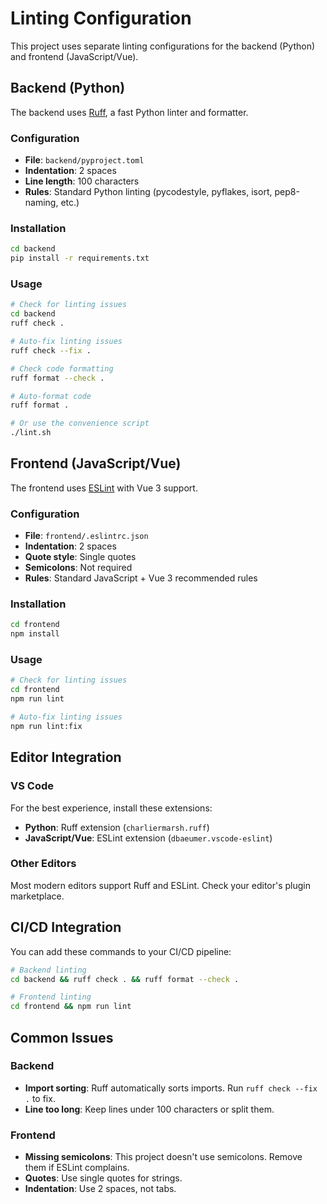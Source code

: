 # Linting Configuration

This project uses separate linting configurations for the backend (Python) and frontend (JavaScript/Vue).

## Backend (Python)

The backend uses [Ruff](https://github.com/astral-sh/ruff), a fast Python linter and formatter.

### Configuration
- **File**: `backend/pyproject.toml`
- **Indentation**: 2 spaces
- **Line length**: 100 characters
- **Rules**: Standard Python linting (pycodestyle, pyflakes, isort, pep8-naming, etc.)

### Installation
```bash
cd backend
pip install -r requirements.txt
```

### Usage
```bash
# Check for linting issues
cd backend
ruff check .

# Auto-fix linting issues
ruff check --fix .

# Check code formatting
ruff format --check .

# Auto-format code
ruff format .

# Or use the convenience script
./lint.sh
```

## Frontend (JavaScript/Vue)

The frontend uses [ESLint](https://eslint.org/) with Vue 3 support.

### Configuration
- **File**: `frontend/.eslintrc.json`
- **Indentation**: 2 spaces
- **Quote style**: Single quotes
- **Semicolons**: Not required
- **Rules**: Standard JavaScript + Vue 3 recommended rules

### Installation
```bash
cd frontend
npm install
```

### Usage
```bash
# Check for linting issues
cd frontend
npm run lint

# Auto-fix linting issues
npm run lint:fix
```

## Editor Integration

### VS Code
For the best experience, install these extensions:
- **Python**: Ruff extension (`charliermarsh.ruff`)
- **JavaScript/Vue**: ESLint extension (`dbaeumer.vscode-eslint`)

### Other Editors
Most modern editors support Ruff and ESLint. Check your editor's plugin marketplace.

## CI/CD Integration

You can add these commands to your CI/CD pipeline:

```bash
# Backend linting
cd backend && ruff check . && ruff format --check .

# Frontend linting
cd frontend && npm run lint
```

## Common Issues

### Backend
- **Import sorting**: Ruff automatically sorts imports. Run `ruff check --fix .` to fix.
- **Line too long**: Keep lines under 100 characters or split them.

### Frontend
- **Missing semicolons**: This project doesn't use semicolons. Remove them if ESLint complains.
- **Quotes**: Use single quotes for strings.
- **Indentation**: Use 2 spaces, not tabs.

